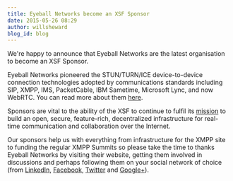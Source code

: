 ```yaml
---
title: Eyeball Networks become an XSF Sponsor
date: 2015-05-26 08:29
author: willsheward
blog_id: blog
---
```


We're happy to announce that Eyeball Networks are the latest organisation to become an XSF Sponsor.

Eyeball Networks pioneered the STUN/TURN/ICE device-to-device connection technologies adopted by communications standards including SIP, XMPP, IMS, PacketCable, IBM Sametime, Microsoft Lync, and now WebRTC. You can read more about them [here](http://xmpp.org/sponsor/our-sponsors/eyeball-networks/).

Sponsors are vital to the ability of the XSF to continue to fulfil its [mission](http://xmpp.org/about-xmpp/xsf/xsf-mission/) to build an open, secure, feature-rich, decentralized infrastructure for real-time communication and collaboration over the Internet.

Our sponsors help us with everything from infrastructure for the XMPP site to funding the regular XMPP Summits so please take the time to thanks Eyeball Networks by visiting their website, getting them involved in discussions and perhaps following them on your social network of choice (from [LinkedIn](https://www.linkedin.com/company/eyeball-networks "LinkedIn"), [Facebook](https://www.facebook.com/EyeballNetworks "Facebook: Eyeball Networks"), [Twitter](https://twitter.com/eyeballnetworks "Twitter: Eyeball Networks") and [Google+](https://plus.google.com/+EyeballNetworks/posts "Google+: Eyeball Networks")).
 

